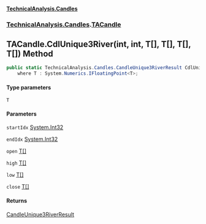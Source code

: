 #### [TechnicalAnalysis.Candles](TechnicalAnalysis.Candles.md 'TechnicalAnalysis.Candles')
### [TechnicalAnalysis.Candles](TechnicalAnalysis.Candles.md#TechnicalAnalysis.Candles 'TechnicalAnalysis.Candles').[TACandle](TACandle.md 'TechnicalAnalysis.Candles.TACandle')

## TACandle.CdlUnique3River<T>(int, int, T[], T[], T[], T[]) Method

```csharp
public static TechnicalAnalysis.Candles.CandleUnique3RiverResult CdlUnique3River<T>(int startIdx, int endIdx, T[] open, T[] high, T[] low, T[] close)
    where T : System.Numerics.IFloatingPoint<T>;
```
#### Type parameters

<a name='TechnicalAnalysis.Candles.TACandle.CdlUnique3River_T_(int,int,T[],T[],T[],T[]).T'></a>

`T`
#### Parameters

<a name='TechnicalAnalysis.Candles.TACandle.CdlUnique3River_T_(int,int,T[],T[],T[],T[]).startIdx'></a>

`startIdx` [System.Int32](https://docs.microsoft.com/en-us/dotnet/api/System.Int32 'System.Int32')

<a name='TechnicalAnalysis.Candles.TACandle.CdlUnique3River_T_(int,int,T[],T[],T[],T[]).endIdx'></a>

`endIdx` [System.Int32](https://docs.microsoft.com/en-us/dotnet/api/System.Int32 'System.Int32')

<a name='TechnicalAnalysis.Candles.TACandle.CdlUnique3River_T_(int,int,T[],T[],T[],T[]).open'></a>

`open` [T](TACandle.CdlUnique3River_T_(int,int,T[],T[],T[],T[]).md#TechnicalAnalysis.Candles.TACandle.CdlUnique3River_T_(int,int,T[],T[],T[],T[]).T 'TechnicalAnalysis.Candles.TACandle.CdlUnique3River<T>(int, int, T[], T[], T[], T[]).T')[[]](https://docs.microsoft.com/en-us/dotnet/api/System.Array 'System.Array')

<a name='TechnicalAnalysis.Candles.TACandle.CdlUnique3River_T_(int,int,T[],T[],T[],T[]).high'></a>

`high` [T](TACandle.CdlUnique3River_T_(int,int,T[],T[],T[],T[]).md#TechnicalAnalysis.Candles.TACandle.CdlUnique3River_T_(int,int,T[],T[],T[],T[]).T 'TechnicalAnalysis.Candles.TACandle.CdlUnique3River<T>(int, int, T[], T[], T[], T[]).T')[[]](https://docs.microsoft.com/en-us/dotnet/api/System.Array 'System.Array')

<a name='TechnicalAnalysis.Candles.TACandle.CdlUnique3River_T_(int,int,T[],T[],T[],T[]).low'></a>

`low` [T](TACandle.CdlUnique3River_T_(int,int,T[],T[],T[],T[]).md#TechnicalAnalysis.Candles.TACandle.CdlUnique3River_T_(int,int,T[],T[],T[],T[]).T 'TechnicalAnalysis.Candles.TACandle.CdlUnique3River<T>(int, int, T[], T[], T[], T[]).T')[[]](https://docs.microsoft.com/en-us/dotnet/api/System.Array 'System.Array')

<a name='TechnicalAnalysis.Candles.TACandle.CdlUnique3River_T_(int,int,T[],T[],T[],T[]).close'></a>

`close` [T](TACandle.CdlUnique3River_T_(int,int,T[],T[],T[],T[]).md#TechnicalAnalysis.Candles.TACandle.CdlUnique3River_T_(int,int,T[],T[],T[],T[]).T 'TechnicalAnalysis.Candles.TACandle.CdlUnique3River<T>(int, int, T[], T[], T[], T[]).T')[[]](https://docs.microsoft.com/en-us/dotnet/api/System.Array 'System.Array')

#### Returns
[CandleUnique3RiverResult](CandleUnique3RiverResult.md 'TechnicalAnalysis.Candles.CandleUnique3RiverResult')